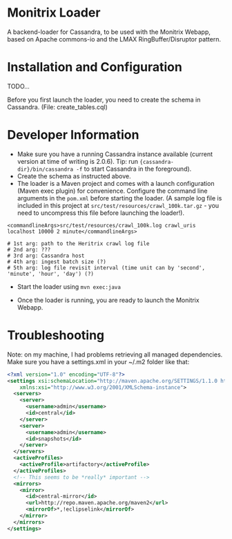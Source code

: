 # Monitrix Loader

A backend-loader for Cassandra, to be used with the Monitrix Webapp, based on Apache commons-io and the LMAX RingBuffer/Disruptor pattern. 

# Installation and Configuration

TODO...

Before you first launch the loader, you need to create the schema in Cassandra. (File: create_tables.cql)

# Developer Information

* Make sure you have a running Cassandra instance available (current version at time of writing is 2.0.6). 
  Tip: run ``{cassandra-dir}/bin/cassandra -f`` to start Cassandra in the foreground). 
* Create the schema as instructed above.
* The loader is a Maven project and comes with a launch configuration (Maven exec plugin) for convenience. 
  Configure the command line arguments in the ``pom.xml`` before starting the loader. (A sample log file is
  included in this project at ``src/test/resources/crawl_100k.tar.gz`` - you need to uncompress this file
  before launching the loader!).

```
<commandlineArgs>src/test/resources/crawl_100k.log crawl_uris localhost 10000 2 minute</commandlineArgs>
    
# 1st arg: path to the Heritrix crawl log file
# 2nd arg: ???
# 3rd arg: Cassandra host
# 4th arg: ingest batch size (?)
# 5th arg: log file revisit interval (time unit can by 'second', 'minute', 'hour', 'day') (?)
```

* Start the loader using ``mvn exec:java``

* Once the loader is running, you are ready to launch the Monitrix Webapp.

# Troubleshooting

Note: on my machine, I had problems retrieving all managed dependencies. Make sure you have a settings.xml in your ~/.m2 folder like that:

```xml
<?xml version="1.0" encoding="UTF-8"?>
<settings xsi:schemaLocation="http://maven.apache.org/SETTINGS/1.1.0 http://maven.apache.org/xsd/settings-1.1.0.xsd" xmlns="http://maven.apache.org/SETTINGS/1.1.0"
    xmlns:xsi="http://www.w3.org/2001/XMLSchema-instance">
  <servers>
    <server>
      <username>admin</username>
      <id>central</id>
    </server>
    <server>
      <username>admin</username>
      <id>snapshots</id>
    </server>
  </servers>
  <activeProfiles>
    <activeProfile>artifactory</activeProfile>
  </activeProfiles>
  <!-- This seems to be *really* important -->
  <mirrors>
    <mirror>
      <id>central-mirror</id>
      <url>http://repo.maven.apache.org/maven2</url>
      <mirrorOf>*,!eclipselink</mirrorOf>
    </mirror>
  </mirrors>
</settings> 
```
 
